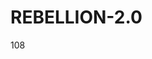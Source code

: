 # REBELLION-2.0                                                                                                          

108
